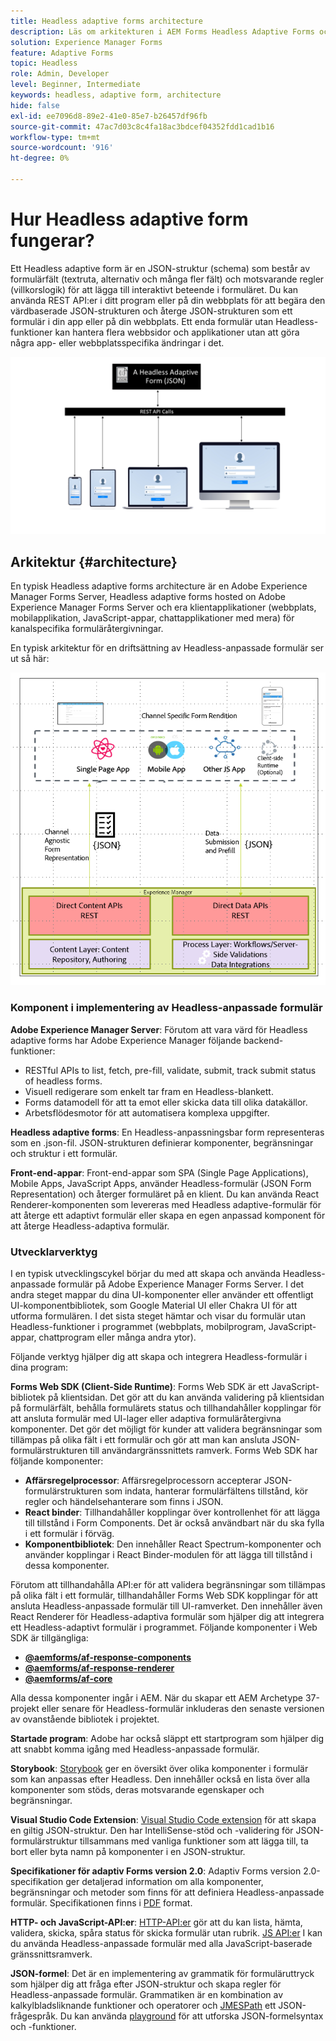 ```yaml
---
title: Headless adaptive forms architecture
description: Läs om arkitekturen i AEM Forms Headless Adaptive Forms och hur den kan hjälpa dig att snabbt skapa formulär för olika plattformar. Den här artikeln innehåller information om hur Headless Adaptive Forms fungerar och hur de kan integreras med olika program för att förenkla formulärbyggprocessen.
solution: Experience Manager Forms
feature: Adaptive Forms
topic: Headless
role: Admin, Developer
level: Beginner, Intermediate
keywords: headless, adaptive form, architecture
hide: false
exl-id: ee7096d8-89e2-41e0-85e7-b26457df96fb
source-git-commit: 47ac7d03c8c4fa18ac3bdcef04352fdd1cad1b16
workflow-type: tm+mt
source-wordcount: '916'
ht-degree: 0%

---
```



# Hur Headless adaptive form fungerar?

Ett Headless adaptive form är en JSON-struktur (schema) som består av formulärfält (textruta, alternativ och många fler fält) och motsvarande regler (villkorslogik) för att lägga till interaktivt beteende i formuläret. Du kan använda REST API:er i ditt program eller på din webbplats för att begära den värdbaserade JSON-strukturen och återge JSON-strukturen som ett formulär i din app eller på din webbplats. Ett enda formulär utan Headless-funktioner kan hantera flera webbsidor och applikationer utan att göra några app- eller webbplatsspecifika ändringar i det.

![Hur Headless adaptive form fungerar](/help/assets/how-headless-adaprive-forms-work.png)

## Arkitektur {#architecture}

En typisk Headless adaptive forms architecture är en Adobe Experience Manager Forms Server, Headless adaptive forms hosted on Adobe Experience Manager Forms Server och era klientapplikationer (webbplats, mobilapplikation, JavaScript-appar, chattapplikationer med mera) för kanalspecifika formuläråtergivningar.

En typisk arkitektur för en driftsättning av Headless-anpassade formulär ser ut så här:

![Arkitektur](/help/assets/headless-af-architecture.png)

<!-- 

You can use the React renderer component shipped with Headless adaptive forms to render an Adaptive Form or build your own custom component to natively render a Headless Form in a website or an application or use any UI framework or programming language to build your own components to render your forms.

A typical Headless adaptive forms architecture constitutes an Adobe Experience Manager Server, JSON structure of forms, various frontend apps for channel-specific form renditions.

![Architecture](/help/assets/headless-af-architecture.png) -->

### Komponent i implementering av Headless-anpassade formulär

**Adobe Experience Manager Server**: Förutom att vara värd för Headless adaptive forms har Adobe Experience Manager följande backend-funktioner:

* RESTful APIs to list, fetch, pre-fill, validate, submit, track submit status of headless forms.
* Visuell redigerare som enkelt tar fram en Headless-blankett.
* Forms datamodell för att ta emot eller skicka data till olika datakällor.
* Arbetsflödesmotor för att automatisera komplexa uppgifter.

**Headless adaptive forms**: En Headless-anpassningsbar form representeras som en .json-fil. JSON-strukturen definierar komponenter, begränsningar och struktur i ett formulär.

**Front-end-appar**: Front-end-appar som SPA (Single Page Applications), Mobile Apps, JavaScript Apps, använder Headless-formulär (JSON Form Representation) och återger formuläret på en klient. Du kan använda React Renderer-komponenten som levereras med Headless adaptive-formulär för att återge ett adaptivt formulär eller skapa en egen anpassad komponent för att återge Headless-adaptiva formulär.

<!-- ### Understanding Headless adaptive forms definition -->



### Utvecklarverktyg

I en typisk utvecklingscykel börjar du med att skapa och använda Headless-anpassade formulär på Adobe Experience Manager Forms Server. I det andra steget mappar du dina UI-komponenter eller använder ett offentligt UI-komponentbibliotek, som Google Material UI eller Chakra UI för att utforma formulären. I det sista steget hämtar och visar du formulär utan Headless-funktioner i programmet (webbplats, mobilprogram, JavaScript-appar, chattprogram eller många andra ytor).

Följande verktyg hjälper dig att skapa och integrera Headless-formulär i dina program:

**Forms Web SDK (Client-Side Runtime)**: Forms Web SDK är ett JavaScript-bibliotek på klientsidan. Det gör att du kan använda validering på klientsidan på formulärfält, behålla formulärets status och tillhandahåller kopplingar för att ansluta formulär med UI-lager eller adaptiva formuläråtergivna komponenter. Det gör det möjligt för kunder att validera begränsningar som tillämpas på olika fält i ett formulär och gör att man kan ansluta JSON-formulärstrukturen till användargränssnittets ramverk. Forms Web SDK har följande komponenter:

* **Affärsregelprocessor**: Affärsregelprocessorn accepterar JSON-formulärstrukturen som indata, hanterar formulärfältens tillstånd, kör regler och händelsehanterare som finns i JSON.
* **React binder**: Tillhandahåller kopplingar över kontrollenhet för att lägga till tillstånd i Form Components. Det är också användbart när du ska fylla i ett formulär i förväg.
* **Komponentbibliotek**: Den innehåller React Spectrum-komponenter och använder kopplingar i React Binder-modulen för att lägga till tillstånd i dessa komponenter.

Förutom att tillhandahålla API:er för att validera begränsningar som tillämpas på olika fält i ett formulär, tillhandahåller Forms Web SDK kopplingar för att ansluta Headless-anpassade formulär till UI-ramverket. Den innehåller även &#x200B; React Renderer för Headless-adaptiva formulär som hjälper dig att integrera ett Headless-adaptivt formulär i programmet. Följande komponenter i Web SDK är tillgängliga:

* **[@aemforms/af-response-components](https://www.npmjs.com/package/@aemforms/af-react-components)**
* **[@aemforms/af-response-renderer](https://www.npmjs.com/package/@aemforms/af-react-renderer)**
* **[@aemforms/af-core](https://www.npmjs.com/package/@aemforms/af-core)**

Alla dessa komponenter ingår i AEM. När du skapar ett AEM Archetype 37-projekt eller senare för Headless-formulär inkluderas den senaste versionen av ovanstående bibliotek i projektet.

**Startade program**: Adobe har också släppt ett startprogram som hjälper dig att snabbt komma igång med Headless-anpassade formulär.

<!-- **View Library (UI Layer)**: A custom form application built in a front-end language. You can use react, Angular, Flutter, NPM, Vue.js, Ionic, BootStrap, or any other language to built front end. You can also use the Headless adaptive forms Super Component, provided out-of-the-box, inside a react application to render a Headless adaptive form. Headless adaptive forms super component makes use of OOTB react spectrum -based form components to render the Headless adaptive form. 

Core-Components: It enables use to render an Adaptive Form using JSON structure. It uses rule grammar to help create dynamic field interactions. The rule grammar is based on [JSON formula](http://github.com/adobe/json-formula/). You can develop your own renderer or embed the React based Adaptive Forms renderer, provided OOTB, in your front-end app to render the form. -->

**Storybook**: [Storybook](https://opensource.adobe.com/aem-forms-af-runtime/storybook/) ger en översikt över olika komponenter i formulär som kan anpassas efter Headless. Den innehåller också en lista över alla komponenter som stöds, deras motsvarande egenskaper och begränsningar.

**Visual Studio Code Extension**: [Visual Studio Code extension](visual-studio-code-extension-for-headless-adaptive-forms.md) för att skapa en giltig JSON-struktur. Den har IntelliSense-stöd och -validering för JSON-formulärstruktur tillsammans med vanliga funktioner som att lägga till, ta bort eller byta namn på komponenter i en JSON-struktur.

**Specifikationer för adaptiv Forms version 2.0**: Adaptiv Forms version 2.0-specifikation ger detaljerad information om alla komponenter, begränsningar och metoder som finns för att definiera Headless-anpassade formulär. Specifikationen finns i [PDF](/help/assets/Headless-Adaptive-Form-Specification.pdf) format.

**HTTP- och JavaScript-API:er**: [HTTP-API:er](https://opensource.adobe.com/aem-forms-af-runtime/api/) gör att du kan lista, hämta, validera, skicka, spåra status för skicka formulär utan rubrik. [JS API:er](https://opensource.adobe.com/aem-forms-af-runtime/jsdocs/) I kan du använda Headless-anpassade formulär med alla JavaScript-baserade gränssnittsramverk.

**JSON-formel**: Det är en implementering av grammatik för formuläruttryck som hjälper dig att fråga efter JSON-struktur och skapa regler för Headless-anpassade formulär. Grammatiken är en kombination av kalkylbladsliknande funktioner och operatorer och [JMESPath](https://jmespath.org/) ett JSON-frågespråk. Du kan använda [playground](https://opensource.adobe.com/json-formula/dist/index.html) för att utforska JSON-formelsyntax och -funktioner.